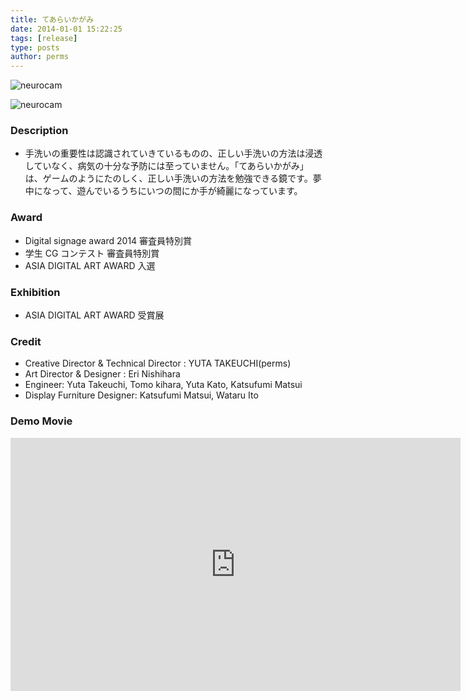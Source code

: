 ```yaml
---
title: てあらいかがみ
date: 2014-01-01 15:22:25
tags: [release]
type: posts
author: perms
---
```


![neurocam](/img/works/tearaikagami.png 'tearaikagami')

![neurocam](/img/works/tearaikagami_2.png 'tearaikagami_2')

### Description

* 手洗いの重要性は認識されていきているものの、正しい手洗いの方法は浸透していなく、病気の十分な予防には至っていません。「てあらいかがみ」は、ゲームのようにたのしく、正しい手洗いの方法を勉強できる鏡です。夢中になって、遊んでいるうちにいつの間にか手が綺麗になっています。

### Award

* Digital signage award 2014 審査員特別賞
* 学生 CG コンテスト 審査員特別賞
* ASIA DIGITAL ART AWARD 入選

### Exhibition

* ASIA DIGITAL ART AWARD 受賞展

### Credit

* Creative Director & Technical Director : YUTA TAKEUCHI(perms)
* Art Director & Designer : Eri Nishihara
* Engineer: Yuta Takeuchi, Tomo kihara, Yuta Kato, Katsufumi Matsui
* Display Furniture Designer: Katsufumi Matsui, Wataru Ito

### Demo Movie

<iframe src="https://player.vimeo.com/video/95975764" width="720" height="405" frameborder="0" webkitallowfullscreen mozallowfullscreen allowfullscreen></iframe>
